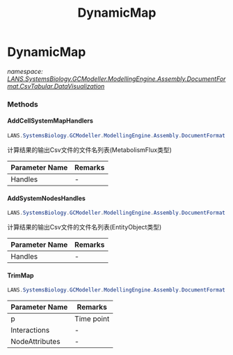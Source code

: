 ﻿---
title: DynamicMap
---

# DynamicMap
_namespace: [LANS.SystemsBiology.GCModeller.ModellingEngine.Assembly.DocumentFormat.CsvTabular.DataVisualization](N-LANS.SystemsBiology.GCModeller.ModellingEngine.Assembly.DocumentFormat.CsvTabular.DataVisualization.html)_





### Methods

#### AddCellSystemMapHandlers
```csharp
LANS.SystemsBiology.GCModeller.ModellingEngine.Assembly.DocumentFormat.CsvTabular.DataVisualization.DynamicMap.AddCellSystemMapHandlers(System.String[])
```
计算结果的输出Csv文件的文件名列表(MetabolismFlux类型)

|Parameter Name|Remarks|
|--------------|-------|
|Handles|-|


#### AddSystemNodesHandles
```csharp
LANS.SystemsBiology.GCModeller.ModellingEngine.Assembly.DocumentFormat.CsvTabular.DataVisualization.DynamicMap.AddSystemNodesHandles(System.String[])
```
计算结果的输出Csv文件的文件名列表(EntityObject类型)

|Parameter Name|Remarks|
|--------------|-------|
|Handles|-|


#### TrimMap
```csharp
LANS.SystemsBiology.GCModeller.ModellingEngine.Assembly.DocumentFormat.CsvTabular.DataVisualization.DynamicMap.TrimMap(System.Int32,LANS.SystemsBiology.GCModeller.ModellingEngine.Assembly.DocumentFormat.CsvTabular.DataVisualization.Interactions[]@,LANS.SystemsBiology.GCModeller.ModellingEngine.Assembly.DocumentFormat.CsvTabular.DataVisualization.NodeAttributes[]@)
```


|Parameter Name|Remarks|
|--------------|-------|
|p|Time point|
|Interactions|-|
|NodeAttributes|-|



